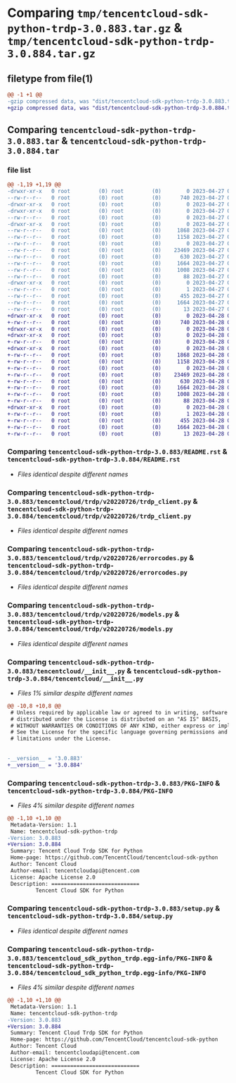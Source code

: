 # Comparing `tmp/tencentcloud-sdk-python-trdp-3.0.883.tar.gz` & `tmp/tencentcloud-sdk-python-trdp-3.0.884.tar.gz`

## filetype from file(1)

```diff
@@ -1 +1 @@
-gzip compressed data, was "dist/tencentcloud-sdk-python-trdp-3.0.883.tar", last modified: Thu Apr 27 00:58:53 2023, max compression
+gzip compressed data, was "dist/tencentcloud-sdk-python-trdp-3.0.884.tar", last modified: Fri Apr 28 02:46:01 2023, max compression
```

## Comparing `tencentcloud-sdk-python-trdp-3.0.883.tar` & `tencentcloud-sdk-python-trdp-3.0.884.tar`

### file list

```diff
@@ -1,19 +1,19 @@
-drwxr-xr-x   0 root         (0) root         (0)        0 2023-04-27 00:58:53.000000 tencentcloud-sdk-python-trdp-3.0.883/
--rw-r--r--   0 root         (0) root         (0)      740 2023-04-27 00:58:53.000000 tencentcloud-sdk-python-trdp-3.0.883/README.rst
-drwxr-xr-x   0 root         (0) root         (0)        0 2023-04-27 00:58:53.000000 tencentcloud-sdk-python-trdp-3.0.883/tencentcloud/
-drwxr-xr-x   0 root         (0) root         (0)        0 2023-04-27 00:58:53.000000 tencentcloud-sdk-python-trdp-3.0.883/tencentcloud/trdp/
--rw-r--r--   0 root         (0) root         (0)        0 2023-04-27 00:58:53.000000 tencentcloud-sdk-python-trdp-3.0.883/tencentcloud/trdp/__init__.py
-drwxr-xr-x   0 root         (0) root         (0)        0 2023-04-27 00:58:53.000000 tencentcloud-sdk-python-trdp-3.0.883/tencentcloud/trdp/v20220726/
--rw-r--r--   0 root         (0) root         (0)     1868 2023-04-27 00:58:53.000000 tencentcloud-sdk-python-trdp-3.0.883/tencentcloud/trdp/v20220726/trdp_client.py
--rw-r--r--   0 root         (0) root         (0)     1158 2023-04-27 00:58:53.000000 tencentcloud-sdk-python-trdp-3.0.883/tencentcloud/trdp/v20220726/errorcodes.py
--rw-r--r--   0 root         (0) root         (0)        0 2023-04-27 00:58:53.000000 tencentcloud-sdk-python-trdp-3.0.883/tencentcloud/trdp/v20220726/__init__.py
--rw-r--r--   0 root         (0) root         (0)    23469 2023-04-27 00:58:53.000000 tencentcloud-sdk-python-trdp-3.0.883/tencentcloud/trdp/v20220726/models.py
--rw-r--r--   0 root         (0) root         (0)      630 2023-04-27 00:58:53.000000 tencentcloud-sdk-python-trdp-3.0.883/tencentcloud/__init__.py
--rw-r--r--   0 root         (0) root         (0)     1664 2023-04-27 00:58:53.000000 tencentcloud-sdk-python-trdp-3.0.883/PKG-INFO
--rw-r--r--   0 root         (0) root         (0)     1008 2023-04-27 00:58:53.000000 tencentcloud-sdk-python-trdp-3.0.883/setup.py
--rw-r--r--   0 root         (0) root         (0)       88 2023-04-27 00:58:53.000000 tencentcloud-sdk-python-trdp-3.0.883/setup.cfg
-drwxr-xr-x   0 root         (0) root         (0)        0 2023-04-27 00:58:53.000000 tencentcloud-sdk-python-trdp-3.0.883/tencentcloud_sdk_python_trdp.egg-info/
--rw-r--r--   0 root         (0) root         (0)        1 2023-04-27 00:58:53.000000 tencentcloud-sdk-python-trdp-3.0.883/tencentcloud_sdk_python_trdp.egg-info/dependency_links.txt
--rw-r--r--   0 root         (0) root         (0)      455 2023-04-27 00:58:53.000000 tencentcloud-sdk-python-trdp-3.0.883/tencentcloud_sdk_python_trdp.egg-info/SOURCES.txt
--rw-r--r--   0 root         (0) root         (0)     1664 2023-04-27 00:58:53.000000 tencentcloud-sdk-python-trdp-3.0.883/tencentcloud_sdk_python_trdp.egg-info/PKG-INFO
--rw-r--r--   0 root         (0) root         (0)       13 2023-04-27 00:58:53.000000 tencentcloud-sdk-python-trdp-3.0.883/tencentcloud_sdk_python_trdp.egg-info/top_level.txt
+drwxr-xr-x   0 root         (0) root         (0)        0 2023-04-28 02:46:01.000000 tencentcloud-sdk-python-trdp-3.0.884/
+-rw-r--r--   0 root         (0) root         (0)      740 2023-04-28 02:46:01.000000 tencentcloud-sdk-python-trdp-3.0.884/README.rst
+drwxr-xr-x   0 root         (0) root         (0)        0 2023-04-28 02:46:01.000000 tencentcloud-sdk-python-trdp-3.0.884/tencentcloud/
+drwxr-xr-x   0 root         (0) root         (0)        0 2023-04-28 02:46:01.000000 tencentcloud-sdk-python-trdp-3.0.884/tencentcloud/trdp/
+-rw-r--r--   0 root         (0) root         (0)        0 2023-04-28 02:46:01.000000 tencentcloud-sdk-python-trdp-3.0.884/tencentcloud/trdp/__init__.py
+drwxr-xr-x   0 root         (0) root         (0)        0 2023-04-28 02:46:01.000000 tencentcloud-sdk-python-trdp-3.0.884/tencentcloud/trdp/v20220726/
+-rw-r--r--   0 root         (0) root         (0)     1868 2023-04-28 02:46:01.000000 tencentcloud-sdk-python-trdp-3.0.884/tencentcloud/trdp/v20220726/trdp_client.py
+-rw-r--r--   0 root         (0) root         (0)     1158 2023-04-28 02:46:01.000000 tencentcloud-sdk-python-trdp-3.0.884/tencentcloud/trdp/v20220726/errorcodes.py
+-rw-r--r--   0 root         (0) root         (0)        0 2023-04-28 02:46:01.000000 tencentcloud-sdk-python-trdp-3.0.884/tencentcloud/trdp/v20220726/__init__.py
+-rw-r--r--   0 root         (0) root         (0)    23469 2023-04-28 02:46:01.000000 tencentcloud-sdk-python-trdp-3.0.884/tencentcloud/trdp/v20220726/models.py
+-rw-r--r--   0 root         (0) root         (0)      630 2023-04-28 02:46:01.000000 tencentcloud-sdk-python-trdp-3.0.884/tencentcloud/__init__.py
+-rw-r--r--   0 root         (0) root         (0)     1664 2023-04-28 02:46:01.000000 tencentcloud-sdk-python-trdp-3.0.884/PKG-INFO
+-rw-r--r--   0 root         (0) root         (0)     1008 2023-04-28 02:46:01.000000 tencentcloud-sdk-python-trdp-3.0.884/setup.py
+-rw-r--r--   0 root         (0) root         (0)       88 2023-04-28 02:46:01.000000 tencentcloud-sdk-python-trdp-3.0.884/setup.cfg
+drwxr-xr-x   0 root         (0) root         (0)        0 2023-04-28 02:46:01.000000 tencentcloud-sdk-python-trdp-3.0.884/tencentcloud_sdk_python_trdp.egg-info/
+-rw-r--r--   0 root         (0) root         (0)        1 2023-04-28 02:46:01.000000 tencentcloud-sdk-python-trdp-3.0.884/tencentcloud_sdk_python_trdp.egg-info/dependency_links.txt
+-rw-r--r--   0 root         (0) root         (0)      455 2023-04-28 02:46:01.000000 tencentcloud-sdk-python-trdp-3.0.884/tencentcloud_sdk_python_trdp.egg-info/SOURCES.txt
+-rw-r--r--   0 root         (0) root         (0)     1664 2023-04-28 02:46:01.000000 tencentcloud-sdk-python-trdp-3.0.884/tencentcloud_sdk_python_trdp.egg-info/PKG-INFO
+-rw-r--r--   0 root         (0) root         (0)       13 2023-04-28 02:46:01.000000 tencentcloud-sdk-python-trdp-3.0.884/tencentcloud_sdk_python_trdp.egg-info/top_level.txt
```

### Comparing `tencentcloud-sdk-python-trdp-3.0.883/README.rst` & `tencentcloud-sdk-python-trdp-3.0.884/README.rst`

 * *Files identical despite different names*

### Comparing `tencentcloud-sdk-python-trdp-3.0.883/tencentcloud/trdp/v20220726/trdp_client.py` & `tencentcloud-sdk-python-trdp-3.0.884/tencentcloud/trdp/v20220726/trdp_client.py`

 * *Files identical despite different names*

### Comparing `tencentcloud-sdk-python-trdp-3.0.883/tencentcloud/trdp/v20220726/errorcodes.py` & `tencentcloud-sdk-python-trdp-3.0.884/tencentcloud/trdp/v20220726/errorcodes.py`

 * *Files identical despite different names*

### Comparing `tencentcloud-sdk-python-trdp-3.0.883/tencentcloud/trdp/v20220726/models.py` & `tencentcloud-sdk-python-trdp-3.0.884/tencentcloud/trdp/v20220726/models.py`

 * *Files identical despite different names*

### Comparing `tencentcloud-sdk-python-trdp-3.0.883/tencentcloud/__init__.py` & `tencentcloud-sdk-python-trdp-3.0.884/tencentcloud/__init__.py`

 * *Files 1% similar despite different names*

```diff
@@ -10,8 +10,8 @@
 # Unless required by applicable law or agreed to in writing, software
 # distributed under the License is distributed on an "AS IS" BASIS,
 # WITHOUT WARRANTIES OR CONDITIONS OF ANY KIND, either express or implied.
 # See the License for the specific language governing permissions and
 # limitations under the License.
 
 
-__version__ = '3.0.883'
+__version__ = '3.0.884'
```

### Comparing `tencentcloud-sdk-python-trdp-3.0.883/PKG-INFO` & `tencentcloud-sdk-python-trdp-3.0.884/PKG-INFO`

 * *Files 4% similar despite different names*

```diff
@@ -1,10 +1,10 @@
 Metadata-Version: 1.1
 Name: tencentcloud-sdk-python-trdp
-Version: 3.0.883
+Version: 3.0.884
 Summary: Tencent Cloud Trdp SDK for Python
 Home-page: https://github.com/TencentCloud/tencentcloud-sdk-python
 Author: Tencent Cloud
 Author-email: tencentcloudapi@tencent.com
 License: Apache License 2.0
 Description: ============================
         Tencent Cloud SDK for Python
```

### Comparing `tencentcloud-sdk-python-trdp-3.0.883/setup.py` & `tencentcloud-sdk-python-trdp-3.0.884/setup.py`

 * *Files identical despite different names*

### Comparing `tencentcloud-sdk-python-trdp-3.0.883/tencentcloud_sdk_python_trdp.egg-info/PKG-INFO` & `tencentcloud-sdk-python-trdp-3.0.884/tencentcloud_sdk_python_trdp.egg-info/PKG-INFO`

 * *Files 4% similar despite different names*

```diff
@@ -1,10 +1,10 @@
 Metadata-Version: 1.1
 Name: tencentcloud-sdk-python-trdp
-Version: 3.0.883
+Version: 3.0.884
 Summary: Tencent Cloud Trdp SDK for Python
 Home-page: https://github.com/TencentCloud/tencentcloud-sdk-python
 Author: Tencent Cloud
 Author-email: tencentcloudapi@tencent.com
 License: Apache License 2.0
 Description: ============================
         Tencent Cloud SDK for Python
```

